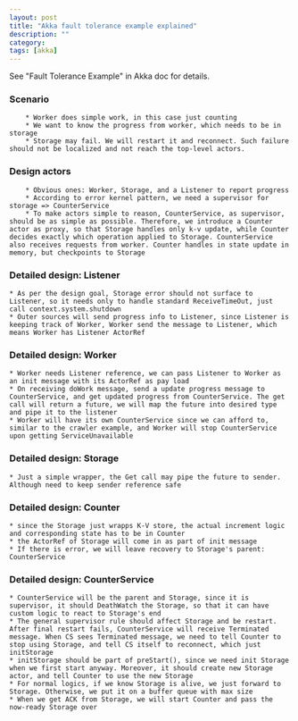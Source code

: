 ```yaml
---
layout: post
title: "Akka fault tolerance example explained" 
description: ""
category: 
tags: [akka]
---
```

See "Fault Tolerance Example" in Akka doc for details.  

### Scenario ###
        * Worker does simple work, in this case just counting
        * We want to know the progress from worker, which needs to be in storage
        * Storage may fail. We will restart it and reconnect. Such failure should not be localized and not reach the top-level actors.

### Design actors ###
        * Obvious ones: Worker, Storage, and a Listener to report progress
        * According to error kernel pattern, we need a supervisor for storage => CounterService
        * To make actors simple to reason, CounterService, as supervisor, should be as simple as possible. Therefore, we introduce a Counter actor as proxy, so that Storage handles only k-v update, while Counter decides exactly which operation applied to Storage. CounterService also receives requests from worker. Counter handles in state update in memory, but checkpoints to Storage

### Detailed design: Listener ###
	* As per the design goal, Storage error should not surface to Listener, so it needs only to handle standard ReceiveTimeOut, just call context.system.shutdown
	* Outer sources will send progress info to Listener, since Listener is keeping track of Worker, Worker send the message to Listener, which means Worker has Listener ActorRef

### Detailed design: Worker ###
	* Worker needs Listener reference, we can pass Listener to Worker as an init message with its ActorRef as pay load
	* On receiving doWork message, send a update progress message to CounterService, and get updated progress from CounterService. The get call will return a future, we will map the future into desired type and pipe it to the listener
	* Worker will have its own CounterService since we can afford to, similar to the crawler example, and Worker will stop CounterService upon getting ServiceUnavailable

### Detailed design: Storage ###
	* Just a simple wrapper, the Get call may pipe the future to sender. Although need to keep sender reference safe

### Detailed design: Counter ###
	* since the Storage just wrapps K-V store, the actual increment logic and corresponding state has to be in Counter
	* the ActorRef of Storage will come in as part of init message 
	* If there is error, we will leave recovery to Storage's parent: CounterService

### Detailed design: CounterService ###
	* CounterService will be the parent and Storage, since it is supervisor, it should DeathWatch the Storage, so that it can have custom logic to react to Storage's end 
	* The general supervisor rule should affect Storage and be restart. After final restart fails, CounterService will receive Terminated message. When CS sees Terminated message, we need to tell Counter to stop using Storage, and tell CS itself to reconnect, which just initStorage
	* initStorage should be part of preStart(), since we need init Storage when we first start anyway. Moreover, it should create new Storage actor, and tell Counter to use the new Storage
	* For normal logics, if we know Storage is alive, we just forward to Storage. Otherwise, we put it on a buffer queue with max size
	* When we get ACK from Storage, we will start Counter and pass the now-ready Storage over
	

